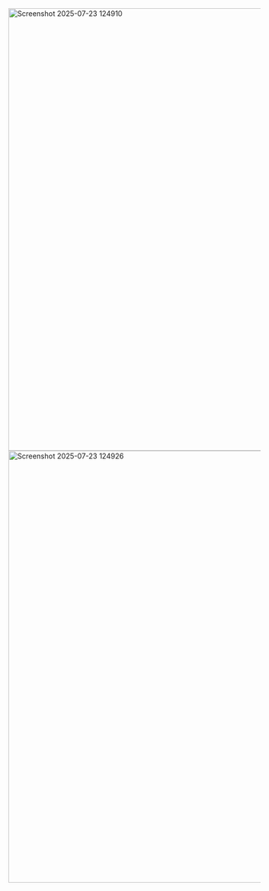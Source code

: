 <img width="1851" height="882" alt="Screenshot 2025-07-23 124910" src="https://github.com/user-attachments/assets/8ed9de33-150c-44fd-8f93-1ebcc0ddbbb0" />

<img width="1759" height="861" alt="Screenshot 2025-07-23 124926" src="https://github.com/user-attachments/assets/9878516b-2571-4182-ae60-593cbd84be27" />
